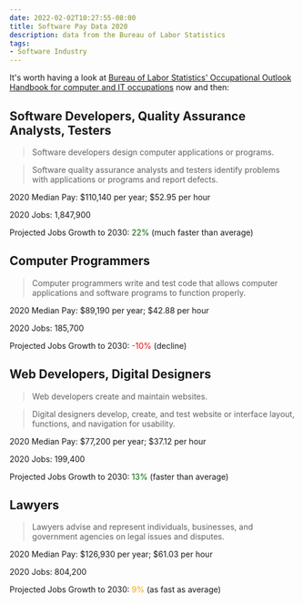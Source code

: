 ```yaml
---
date: 2022-02-02T10:27:55-08:00
title: Software Pay Data 2020
description: data from the Bureau of Labor Statistics
tags:
- Software Industry
---
```


It's worth having a look at [Bureau of Labor Statistics' Occupational Outlook Handbook for computer and IT occupations](https://www.bls.gov/ooh/computer-and-information-technology/home.htm) now and then:

## Software Developers, Quality Assurance Analysts, Testers

> Software developers design computer applications or programs.

> Software quality assurance analysts and testers identify problems with applications or programs and report defects.

2020 Median Pay: $110,140 per year; $52.95 per hour

2020 Jobs: 1,847,900

Projected Jobs Growth to 2030: <span style="color: darkgreen;">22%</span> (much faster than average)

## Computer Programmers

> Computer programmers write and test code that allows computer applications and software programs to function properly.

2020 Median Pay: $89,190 per year; $42.88 per hour

2020 Jobs: 185,700

Projected Jobs Growth to 2030: <span style="color: red;">-10%</span> (decline)

## Web Developers, Digital Designers

> Web developers create and maintain websites.

> Digital designers develop, create, and test website or interface layout, functions, and navigation for usability.

2020 Median Pay: $77,200 per year; $37.12 per hour

2020 Jobs: 199,400

Projected Jobs Growth to 2030: <span style="color: darkgreen;">13%</span> (faster than average)

## Lawyers

> Lawyers advise and represent individuals, businesses, and government agencies on legal issues and disputes.

2020 Median Pay: $126,930 per year; $61.03 per hour

2020 Jobs: 804,200

Projected Jobs Growth to 2030: <span style="color: orange;">9%</span> (as fast as average)
